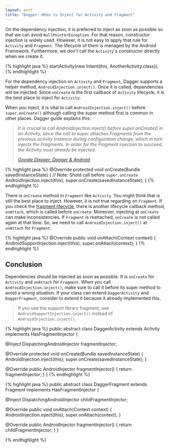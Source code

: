```yaml
---
layout: post
title: "Dagger: When to Inject for Activity and Fragment"
---
```


On the dependency injection, it is preferred to inject as soon as possible so that we can avoid `NullPointerException`. For that reason, constructor injection is widely used. However, it is not easy to apply that rule for `Activity` and `Fragment`. The lifecycle of them is managed by the Android Framework. Furthermore, we don't call the `Activity`'s constructor directly when we create it.

{% highlight java %}
startActivity(new Intent(this, AnotherActivity.class));
{% endhighlight %}

For the dependency injection on `Activity` and `Fragment`, Dagger supports a helper method, `AndroidInjection.inject()`. Once it is called, dependencies will be injected. Since `onCreate` is the first callback of `Activity` lifecycle, it is the best place to inject for `Activity`.

When you inject, it is vital to call `AndroidInjection.inject()` before `super.onCreate()` although calling the super method first is common in other places. Dagger guide explains this:

> *It is crucial to call AndroidInjection.inject() before super.onCreate() in an Activity, since the call to super attaches Fragments from the previous activity instance during configuration change, which in turn injects the Fragments. In order for the Fragment injection to succeed, the Activity must already be injected.*
>
> *[Google Dagger: Dagger & Android](https://google.github.io/dagger/android#when-to-inject)*

{% highlight java %}
@Override
protected void onCreate(Bundle savedInstanceState) {
  // Note: Shold call before `super.onCreate`
  AndroidInjection.inject(this);
  super.onCreate(savedInstanceState);
}
{% endhighlight %}

There is `onCreate` method in `Fragment` like `Activity`. You might think that is still the best place to inject. However, it is not true regarding on `Fragment`. If you check the [fragment lifecycle](https://developer.android.com/guide/components/fragments), there is another lifecycle callback method, `onAttach`, which is called before `onCreate`. Moreover, injecting at `onCreate` can make inconsistencies. If `Fragment` is reattached, `onCreate` is not called again at that time. So, we need to call `AndroidInjection.inject()` at `onAttach` for `Fragment`.

 {% highlight java %}
 @Override
 public void onAttach(Context context) {
   AndroidSupportInjection.inject(this);
   super.onAttach(context);
 }
 {% endhighlight %}

## Conclusion

Dependencies should be injected as soon as possible. It is `onCreate` for `Activity` and `onAttach` for `Fragment`. When you call `AndroidInjection.inject()`, make sure to call it before its super method to avoid a wrong situation. If your class can extend `DaggerActivity` and `DaggerFragment`, consider to extend it because it already implemented this.

> If you use the support library fragment, use `AndroidSupportInjection.inject()` instead of `AndroidInjection.inject()`.

{% highlight java %}
public abstract class DaggerActivity extends Activity implements HasFragmentInjector {

  @Inject DispatchingAndroidInjector<Fragment> fragmentInjector;

  @Override
  protected void onCreate(Bundle savedInstanceState) {
    AndroidInjection.inject(this);
    super.onCreate(savedInstanceState);
  }

  @Override
  public AndroidInjector<Fragment> fragmentInjector() {
    return fragmentInjector;
  }
}
{% endhighlight %}

{% highlight java %}
public abstract class DaggerFragment extends Fragment implements HasFragmentInjector {

  @Inject DispatchingAndroidInjector<Fragment> childFragmentInjector;

  @Override
  public void onAttach(Context context) {
    AndroidInjection.inject(this);
    super.onAttach(context);
  }

  @Override
  public AndroidInjector<Fragment> fragmentInjector() {
    return childFragmentInjector;
  }
}

{% endhighlight %}
